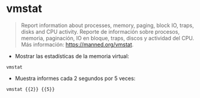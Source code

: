 # vmstat

> Report information about processes, memory, paging, block IO, traps, disks and CPU activity.
Reporte de información sobre procesos, memoria, paginación, IO en bloque, traps, discos y actividad del CPU.
> Más información: <https://manned.org/vmstat>.

- Mostrar las estadísticas de la memoria virtual:

`vmstat`

- Muestra informes cada 2 segundos por 5 veces:

`vmstat {{2}} {{5}}`
